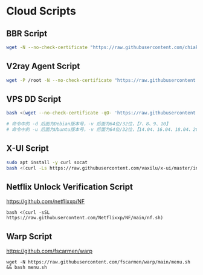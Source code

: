 # Cloud Scripts

## BBR Script

```bash
wget -N --no-check-certificate "https://raw.githubusercontent.com/chiakge/Linux-NetSpeed/master/tcp.sh" && chmod +x tcp.sh && ./tcp.sh
```

## V2ray Agent Script

```bash
wget -P /root -N --no-check-certificate "https://raw.githubusercontent.com/mack-a/v2ray-agent/master/install.sh" && chmod 700 /root/install.sh && /root/install.sh
```

## VPS DD Script

```bash
bash <(wget --no-check-certificate -qO- 'https://raw.githubusercontent.com/MoeClub/Note/master/InstallNET.sh') -d 9 -v 64 -p Xy12345678

# 命令中的 -d 后面为Debian版本号，-v 后面为64位/32位，【7、8、9、10】
# 命令中的 -u 后面为Ubuntu版本号，-v 后面为64位/32位，【14.04、16.04、18.04、20.04】
```

## X-UI Script

```bash
sudo apt install -y curl socat
bash <(curl -Ls https://raw.githubusercontent.com/vaxilu/x-ui/master/install.sh)
```

## Netflix Unlock Verification Script

https://github.com/netflixxp/NF

```
bash <(curl -sSL https://raw.githubusercontent.com/Netflixxp/NF/main/nf.sh)
```

## Warp Script

https://github.com/fscarmen/warp

```
wget -N https://raw.githubusercontent.com/fscarmen/warp/main/menu.sh && bash menu.sh
```
